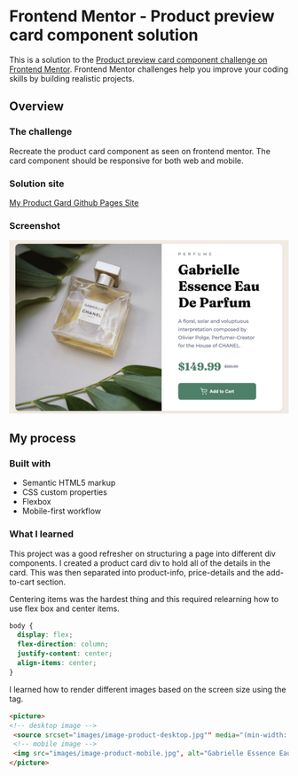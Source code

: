 # Frontend Mentor - Product preview card component solution

This is a solution to the [Product preview card component challenge on Frontend Mentor](https://www.frontendmentor.io/challenges/product-preview-card-component-GO7UmttRfa). Frontend Mentor challenges help you improve your coding skills by building realistic projects.

## Overview

### The challenge

Recreate the product card component as seen on frontend mentor. The card component should be responsive for both web and mobile.

### Solution site

[My Product Gard Github Pages Site](https://alexkubbinga.github.io/fem-product_card/)

### Screenshot

![](./desktop_final.jpg)

## My process

### Built with

- Semantic HTML5 markup
- CSS custom properties
- Flexbox
- Mobile-first workflow

### What I learned

This project was a good refresher on structuring a page into different div components. I created a product card div to hold all of the details in the card. This was then separated into product-info, price-details and the add-to-cart section.

Centering items was the hardest thing and this required relearning how to use flex box and center items.
```css
body {
  display: flex;
  flex-direction: column;
  justify-content: center;
  align-items: center;
}
```
I learned how to render different images based on the screen size using the <picture> tag.
```html
<picture>
<!-- desktop image -->
 <source srcset="images/image-product-desktop.jpg"" media="(min-width: 1024px)">
 <!-- mobile image -->
 <img src="images/image-product-mobile.jpg", alt="Gabrielle Essence Eau de Parfum" class="product-image">
</picture>
```





